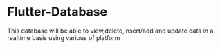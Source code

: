# Flutter-Database
This database will be able to view,delete,insert/add and update data in a realtime basis using various of platform
